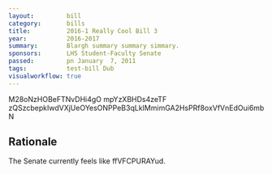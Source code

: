 ```yaml
---
layout:         bill
category:       bills
title:          2016-1 Really Cool Bill 3
year:           2016-2017
summary:        Blargh summary summary simmary.
sponsors:       LHS Student-Faculty Senate
passed:         pn January  7, 2011
tags:           test-bill Dub
visualworkflow: true
---
```



M28oNzHOBeFTNvDHi4gO mpYzXBHDs4zeTF zQSzcbepkIwdVXjUeOYesONPPeB3qLkIMmimGA2HsPRf8oxVfVnEdOui6mbN 




Rationale
---------
The Senate currently feels like ffVFCPURAYud.
